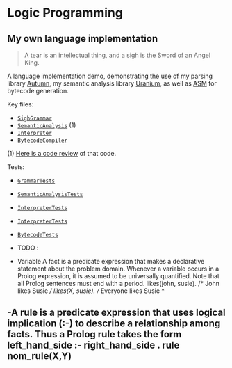 # Logic Programming
## My own language implementation


> A tear is an intellectual thing, and a sigh is the Sword of an Angel King.

A language implementation demo, demonstrating the use of my parsing library [Autumn], my semantic
analysis library [Uranium], as well as [ASM] for bytecode generation.

[Autumn]: https://github.com/norswap/autumn
[Uranium]: https://github.com/norswap/uranium
[ASM]: https://asm.ow2.io/

Key files:
- [`SighGrammar`](/src/norswap/logic/SighGrammar.java)
- [`SemanticAnalysis`](/src/norswap/logic/SemanticAnalysis.java) (1)
- [`Interpreter`](/src/norswap/logic/interpreter/Interpreter.java)
- [`BytecodeCompiler`](/src/norswap/logic/bytecode/BytecodeCompiler.java)

(1) [Here is a code review][review] of that code.

[review]: https://www.youtube.com/watch?v=AgnVQWw-4gk&list=PLOech0kWpH8-njQpmSNGSiQBPUvl8v3IM

Tests:
- [`GrammarTests`](/test/GrammarTests.java)
- [`SemanticAnalysisTests`](/test/SemanticAnalysisTests.java)
- [`InterpreterTests`](/test/InterpreterTests.java)
- [`InterpreterTests`](/test/InterpreterTests.java)
- [`BytecodeTests`](/test/BytecodeTests.java)

- TODO :
- Variable 
A fact is a predicate expression that makes a declarative statement about the problem domain. Whenever a variable occurs in a Prolog expression, it is assumed to be universally quantified. Note that all Prolog sentences must end with a period.
    likes(john, susie).                   /* John likes Susie */
    likes(X, susie).                      /* Everyone likes Susie *

-A rule is a predicate expression that uses logical implication (:-) to describe a relationship among facts. Thus a Prolog rule takes the form
    left_hand_side :- right_hand_side .
   rule nom_rule(X,Y)
- 